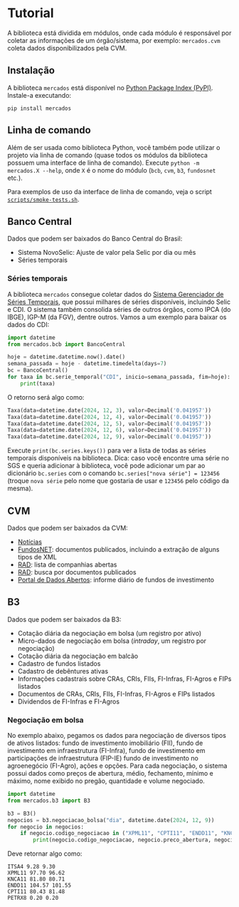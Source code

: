 # Tutorial

A biblioteca está dividida em módulos, onde cada módulo é responsável por coletar as informações de um órgão/sistema,
por exemplo: `mercados.cvm` coleta dados disponibilizados pela CVM.

## Instalação

A biblioteca `mercados` está disponível no [Python Package Index (PyPI)](https://pypi.org/). Instale-a executando:

```shell
pip install mercados
```

## Linha de comando

Além de ser usada como biblioteca Python, você também pode utilizar o projeto via linha de comando (quase todos os
módulos da biblioteca possuem uma interface de linha de comando). Execute `python -m mercados.X --help`, onde `X` é o
nome do módulo (`bcb`, `cvm`, `b3`, `fundosnet` etc.).

Para exemplos de uso da interface de linha de comando, veja o script
[`scripts/smoke-tests.sh`](https://github.com/PythonicCafe/mercados/blob/develop/scripts/smoke-test.sh).


## Banco Central

Dados que podem ser baixados do Banco Central do Brasil:
- Sistema NovoSelic: Ajuste de valor pela Selic por dia ou mês
- Séries temporais


### Séries temporais

A biblioteca `mercados` consegue coletar dados do [Sistema Gerenciador de Séries
Temporais](https://www3.bcb.gov.br/sgspub/localizarseries/localizarSeries.do?method=prepararTelaLocalizarSeries), que
possui milhares de séries disponíveis, incluindo Selic e CDI. O sistema também consolida séries de outros órgãos, como
IPCA (do IBGE), IGP-M (da FGV), dentre outros. Vamos a um exemplo para baixar os dados do CDI:

```python
import datetime
from mercados.bcb import BancoCentral

hoje = datetime.datetime.now().date()
semana_passada = hoje - datetime.timedelta(days=7)
bc = BancoCentral()
for taxa in bc.serie_temporal("CDI", inicio=semana_passada, fim=hoje):
    print(taxa)
```

O retorno será algo como:

```python
Taxa(data=datetime.date(2024, 12, 3), valor=Decimal('0.041957'))
Taxa(data=datetime.date(2024, 12, 4), valor=Decimal('0.041957'))
Taxa(data=datetime.date(2024, 12, 5), valor=Decimal('0.041957'))
Taxa(data=datetime.date(2024, 12, 6), valor=Decimal('0.041957'))
Taxa(data=datetime.date(2024, 12, 9), valor=Decimal('0.041957'))
```

Execute `print(bc.series.keys())` para ver a lista de todas as séries temporais disponíveis na biblioteca. Dica: caso
você encontre uma série no SGS e queria adicionar à biblioteca, você pode adicionar um par ao dicionário `bc.series`
com o comando `bc.series["nova série"] = 123456` (troque `nova série` pelo nome que gostaria de usar e `123456` pelo
código da mesma).


## CVM

Dados que podem ser baixados da CVM:

- [Notícias](https://www.gov.br/cvm/pt-br/assuntos/noticias)
- [FundosNET](https://fnet.bmfbovespa.com.br/fnet/publico/abrirGerenciadorDocumentosCVM): documentos publicados,
  incluindo a extração de alguns tipos de XML
- [RAD](https://www.rad.cvm.gov.br/ENET/frmConsultaExternaCVM.aspx): lista de companhias abertas
- [RAD](https://www.rad.cvm.gov.br/ENET/frmConsultaExternaCVM.aspx): busca por documentos publicados
- [Portal de Dados Abertos](https://dados.cvm.gov.br/): informe diário de fundos de investimento


## B3

Dados que podem ser baixados da B3:
- Cotação diária da negociação em bolsa (um registro por ativo)
- Micro-dados de negociação em bolsa (*intraday*, um registro por negociação)
- Cotação diária da negociação em balcão
- Cadastro de fundos listados
- Cadastro de debêntures ativas
- Informações cadastrais sobre CRAs, CRIs, FIIs, FI-Infras, FI-Agros e FIPs listados
- Documentos de CRAs, CRIs, FIIs, FI-Infras, FI-Agros e FIPs listados
- Dividendos de FI-Infras e FI-Agros

### Negociação em bolsa

No exemplo abaixo, pegamos os dados para negociação de diversos tipos de ativos listados: fundo de investimento
imobiliário (FII), fundo de investimento em infraestrutura (FI-Infra), fundo de investimento em participações de
infraestrutura (FIP-IE) fundo de investimento no agroenegócio (FI-Agro), ações e opções. Para cada negociação, o
sistema possui dados como preços de abertura, médio, fechamento, mínimo e máximo, nome exibido no pregão, quantidade e
volume negociado.

```python
import datetime
from mercados.b3 import B3

b3 = B3()
negocios = b3.negociacao_bolsa("dia", datetime.date(2024, 12, 9))
for negocio in negocios:
    if negocio.codigo_negociacao in ("XPML11", "CPTI11", "ENDD11", "KNCA11", "ITSA4", "PETRX8"):
        print(negocio.codigo_negociacao, negocio.preco_abertura, negocio.preco_ultimo)
```

Deve retornar algo como:

```
ITSA4 9.28 9.30
XPML11 97.70 96.62
KNCA11 81.80 80.71
ENDD11 104.57 101.55
CPTI11 80.43 81.48
PETRX8 0.20 0.20
```
